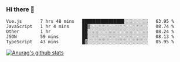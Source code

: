 ### Hi there 👋



<!--
**webB1an/webB1an** is a ✨ _special_ ✨ repository because its `README.md` (this file) appears on your GitHub profile.

Here are some ideas to get you started:

- 🔭 I’m currently working on ...
- 🌱 I’m currently learning ...
- 👯 I’m looking to collaborate on ...
- 🤔 I’m looking for help with ...
- 💬 Ask me about ...
- 📫 How to reach me: ...
- 😄 Pronouns: ...
- ⚡ Fun fact: ...
-->

<!--START_SECTION:waka-->
```text
Vue.js       7 hrs 48 mins   ████████████████░░░░░░░░░   63.95 % 
JavaScript   1 hr 4 mins     ██▒░░░░░░░░░░░░░░░░░░░░░░   08.74 % 
Other        1 hr            ██░░░░░░░░░░░░░░░░░░░░░░░   08.24 % 
JSON         59 mins         ██░░░░░░░░░░░░░░░░░░░░░░░   08.13 % 
TypeScript   43 mins         █▒░░░░░░░░░░░░░░░░░░░░░░░   05.95 % 
```
<!--END_SECTION:waka-->


[![Anurag's github stats](https://github-readme-stats.vercel.app/api?username=webB1an&show_icons=true&theme=radical)](https://github.com/anuraghazra/github-readme-stats)

